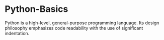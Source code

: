 # Python-Basics
Python is a high-level, general-purpose programming language. Its design philosophy emphasizes code readability with the use of significant indentation.
